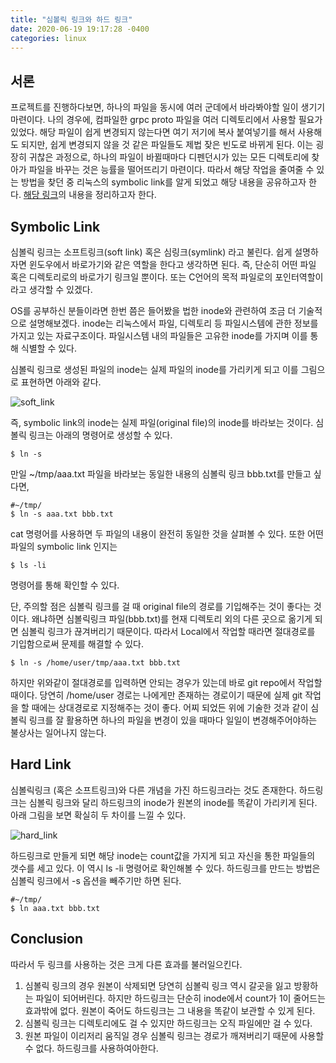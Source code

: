 ```yaml
---
title: "심볼릭 링크와 하드 링크"
date: 2020-06-19 19:17:28 -0400
categories: linux
---
```


<script type="text/x-mathjax-config">
MathJax.Hub.Config({
    displayAlign: "left"
});
</script>

## 서론 ##
프로젝트를 진행하다보면, 하나의 파일을 동시에 여러 군데에서 바라봐야할 일이 생기기 마련이다.
나의 경우에, 컴파일한 grpc proto 파일을 여러 디렉토리에서 사용할 필요가 있었다.
해당 파일이 쉽게 변경되지 않는다면 여기 저기에 복사 붙여넣기를 해서 사용해도 되지만, 쉽게 변경되지 않을 것 같은 파일들도 제법 잦은 빈도로 바뀌게 된다.
이는 굉장히 귀찮은 과정으로, 하나의 파일이 바뀔때마다 디펜던시가 있는 모든 디렉토리에 찾아가 파일을 바꾸는 것은 능률을 떨어뜨리기 마련이다.
따라서 해당 작업을 줄여줄 수 있는 방법을 찾던 중 리눅스의 symbolic link를 알게 되었고 해당 내용을 공유하고자 한다.
[해당 링크](http://www.geekride.com/hard-link-vs-soft-link/)의 내용을 정리하고자 한다.

## Symbolic Link ##
심볼릭 링크는 소프트링크(soft link) 혹은 심링크(symlink) 라고 불린다.
쉽게 설명하자면 윈도우에서 바로가기와 같은 역할을 한다고 생각하면 된다.
즉, 단순히 어떤 파일 혹은 디렉토리로의 바로가기 링크일 뿐이다.
또는 C언어의 목적 파일로의 포인터역할이라고 생각할 수 있겠다.

OS를 공부하신 분들이라면 한번 쯤은 들어봤을 법한 inode와 관련하여 조금 더 기술적으로 설명해보겠다.
inode는 리눅스에서 파일, 디렉토리 등 파일시스템에 관한 정보를 가지고 있는 자료구조이다.
파일시스템 내의 파일들은 고유한 inode를 가지며 이를 통해 식별할 수 있다.

심볼릭 링크로 생성된 파일의 inode는 실제 파일의 inode를 가리키게 되고 이를 그림으로 표현하면 아래와 같다.

![soft_link](https://i2.wp.com/www.geekride.com/wp-content/uploads/soft_link.png?w=384)

즉, symbolic link의 inode는 실제 파일(original file)의 inode를 바라보는 것이다.
심볼릭 링크는 아래의 명령어로 생성할 수 있다.

```shell
$ ln -s
```
만일 ~/tmp/aaa.txt 파일을 바라보는 동일한 내용의 심볼릭 링크 bbb.txt를 만들고 싶다면,
```shell
#~/tmp/
$ ln -s aaa.txt bbb.txt
```
cat 명령어를 사용하면 두 파일의 내용이 완전히 동일한 것을 살펴볼 수 있다.
또한 어떤 파일의 symbolic link 인지는
```shell
$ ls -li
```
명령어를 통해 확인할 수 있다.

단, 주의할 점은 심볼릭 링크를 걸 때 original file의 경로를 기입해주는 것이 좋다는 것이다.
왜냐하면 심볼릭링크 파일(bbb.txt)를 현재 디렉토리 외의 다른 곳으로 옮기게 되면 심볼릭 링크가 끊겨버리기 때문이다.
따라서 Local에서 작업할 때라면 절대경로를 기입함으로써 문제를 해결할 수 있다.
```shell
$ ln -s /home/user/tmp/aaa.txt bbb.txt
```
하지만 위와같이 절대경로를 입력하면 안되는 경우가 있는데 바로 git repo에서 작업할 때이다.
당연히 /home/user 경로는 나에게만 존재하는 경로이기 때문에 실제 git 작업을 할 때에는 상대경로로 지정해주는 것이 좋다.
어찌 되었든 위에 기술한 것과 같이 심볼릭 링크를 잘 활용하면 하나의 파일을 변경이 있을 때마다 일일이 변경해주어야하는 불상사는 일어나지 않는다.

## Hard Link ##
심볼릭링크 (혹은 소프트링크)와 다른 개념을 가진 하드링크라는 것도 존재한다.
하드링크는 심볼릭 링크와 달리 하드링크의 inode가 원본의 inode를 똑같이 가리키게 된다.
아래 그림을 보면 확실히 두 차이를 느낄 수 있다.

![hard_link](https://i1.wp.com/www.geekride.com/wp-content/uploads/hard_link.png?w=384)

하드링크로 만들게 되면 해당 inode는 count값을 가지게 되고 자신을 통한 파일들의 갯수를 세고 있다.
이 역시 ls -li 명령어로 확인해볼 수 있다.
하드링크를 만드는 방법은 심볼릭 링크에서 -s 옵션을 빼주기만 하면 된다.
```shell
#~/tmp/
$ ln aaa.txt bbb.txt
```

## Conclusion ##
따라서 두 링크를 사용하는 것은 크게 다른 효과를 불러일으킨다.
1. 심볼릭 링크의 경우 원본이 삭제되면 당연히 심볼릭 링크 역시 갈곳을 잃고 방황하는 파일이 되어버린다.
하지만 하드링크는 단순히 inode에서 count가 1이 줄어드는 효과밖에 없다.
원본이 죽어도 하드링크는 그 내용을 똑같이 보관할 수 있게 된다.
2. 심볼릭 링크는 디렉토리에도 걸 수 있지만 하드링크는 오직 파일에만 걸 수 있다.
3. 원본 파일이 이리저리 움직일 경우 심볼릭 링크는 경로가 깨져버리기 때문에 사용할 수 없다. 하드링크를 사용하여아한다.
